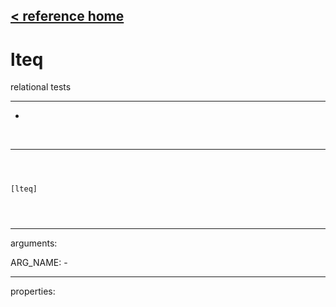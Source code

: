 [< reference home](index.html)
---

# lteq


relational tests

---

-
<br>


---


```



[lteq]


            
```

---
arguments:

ARG_NAME: -<br>

---
properties:


